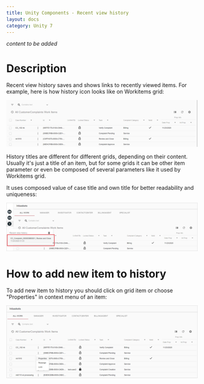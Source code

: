 ```yaml
---
title: Unity Components - Recent view history
layout: docs
category: Unity 7
---
```

*content to be added*

# Description

Recent view history saves and shows links to recently viewed items. For example, here is how history icon looks 
like on Workitems grid:

![History icon on Workitems grid](recent-view-history/images/history_icon_position.png)

History titles are different for different grids, depending on their content. Usually it's just a title of an item,
but for some grids it can be other item parameter or even be composed of several parameters like it used by Workitems grid. 

It uses composed value of case title and own title for better readability and uniqueness:

![History with composed title](recent-view-history/images/history_with_composed_title.png)

# How to add new item to history

To add new item to history you should click on grid item or choose "Properties" in context menu of an item:

![Choosing an item from list](recent-view-history/images/choose_workitem.png)

